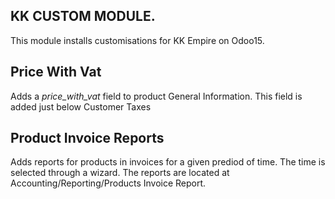 KK CUSTOM MODULE.
--------

This module installs customisations for KK Empire on Odoo15. 

Price With Vat
-------------------

Adds a *price_with_vat* field to product General Information. This field is added 
just below Customer Taxes

Product Invoice Reports
-------------------------

Adds reports for products in invoices for a given prediod of time. The time is selected through a wizard. The reports are located at Accounting/Reporting/Products Invoice Report.

